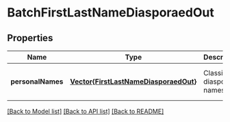 # BatchFirstLastNameDiasporaedOut


## Properties
Name | Type | Description | Notes
------------ | ------------- | ------------- | -------------
**personalNames** | [**Vector{FirstLastNameDiasporaedOut}**](FirstLastNameDiasporaedOut.md) | Classified diaspora names | [optional] [default to nothing]


[[Back to Model list]](../README.md#models) [[Back to API list]](../README.md#api-endpoints) [[Back to README]](../README.md)



